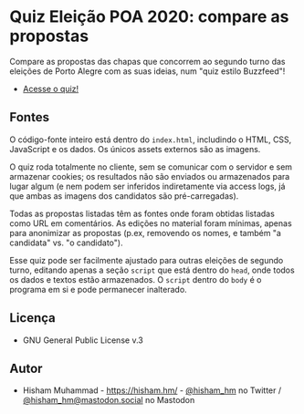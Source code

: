 # Quiz Eleição POA 2020: compare as propostas

Compare as propostas das chapas que concorrem ao segundo turno das eleições de
Porto Alegre com as suas ideias, num "quiz estilo Buzzfeed"! 

* [Acesse o quiz!](https://hisham.hm/poa2020)

## Fontes

O código-fonte inteiro está dentro do `index.html`, includindo o HTML,
CSS, JavaScript e os dados. Os únicos assets externos são as imagens.

O quiz roda totalmente no cliente, sem se comunicar com o servidor e sem
armazenar cookies; os resultados não são enviados ou armazenados para lugar
algum (e nem podem ser inferidos indiretamente via access logs, já que ambas
as imagens dos candidatos são pré-carregadas).

Todas as propostas listadas têm as fontes onde foram obtidas listadas como URL
em comentários. As edições no material foram mínimas, apenas para anonimizar
as propostas (p.ex, removendo os nomes, e também "a candidata" vs. "o
candidato").

Esse quiz pode ser facilmente ajustado para outras eleições de segundo turno,
editando apenas a seção `script` que está dentro do `head`, onde todos os dados
e textos estão armazenados. O `script` dentro do `body` é o programa em si
e pode permanecer inalterado.

## Licença

* GNU General Public License v.3

## Autor

* Hisham Muhammad - https://hisham.hm/ - [@hisham_hm](https://twitter.com/hisham.hm) no Twitter / [@hisham_hm@mastodon.social](https://mastodon.social/hisham_hm) no Mastodon

